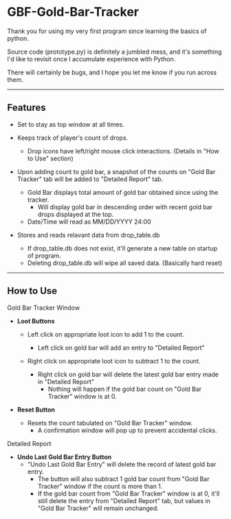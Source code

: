 # GBF-Gold-Bar-Tracker

Thank you for using my very first program since learning the basics of python.

Source code (prototype.py) is definitely a jumbled mess, and it's something I'd like to revisit once I accumulate experience with Python.

There will certainly be bugs, and I hope you let me know if you run across them.


------------------------------------------------------
Features
------------------------------------------------------

* Set to stay as top window at all times.

* Keeps track of player's count of drops.
    * Drop icons have left/right mouse click interactions. (Details in "How to Use" section)

* Upon adding count to gold bar, a snapshot of the counts on "Gold Bar Tracker" tab will be added to "Detailed Report" tab.
    * Gold Bar displays total amount of gold bar obtained since using the tracker.
      * Will display gold bar in descending order with recent gold bar drops displayed at the top.
    * Date/Time will read as MM/DD/YYYY 24:00

* Stores and reads relavant data from drop_table.db
    * If drop_table.db does not exist, it'll generate a new table on startup of program.
    * Deleting drop_table.db will wipe all saved data. (Basically hard reset)


------------------------------------------------------
**How to Use**
------------------------------------------------------

Gold Bar Tracker Window
  * **Loot Buttons**
    * Left click on appropriate loot icon to add 1 to the count.
      * Left click on gold bar will add an entry to "Detailed Report"

    * Right click on appropriate loot icon to subtract 1 to the count.
      * Right click on gold bar will delete the latest gold bar entry made in "Detailed Report"
        * Nothing will happen if the gold bar count on "Gold Bar Tracker" window is at 0.
        
  * **Reset Button**
    * Resets the count tabulated on "Gold Bar Tracker" window.
      * A confirmation window will pop up to prevent accidental clicks.
    
Detailed Report
  * **Undo Last Gold Bar Entry Button**
    * "Undo Last Gold Bar Entry" will delete the record of latest gold bar entry.
      * The button will also subtract 1 gold bar count from "Gold Bar Tracker" window if the count is more than 1. 
      * If the gold bar count from "Gold Bar Tracker" window is at 0, it'll still delete the entry from "Detailed Report" tab, but values in "Gold Bar Tracker" will remain unchanged. 
      

